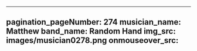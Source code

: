 ------
pagination_pageNumber: 274
musician_name: Matthew
band_name: Random Hand
img_src: images/musician0278.png
onmouseover_src: 
------